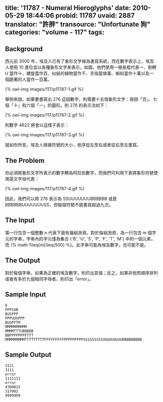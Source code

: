 title: '11787 - Numeral Hieroglyphs'
date: 2010-05-29 18:44:06
probid: 11787
uvaid: 2887
translator: "許胖"
transource: "Unfortunate 狗"
categories: "volume - 117"
tags:
---

## Background ##

西元前 3000 年，埃及人已有了象形文字做為書寫系統，而在數字表示上，埃及人使用 10 進位並以各種象形文字來表示，如圖，他們使用一根長棍代表一、倒轉 U 當作十、螺旋當作百、似紙的植物當作千、手指當做萬、蝌蚪當作十萬以及一個跪著的人當作一百萬。

{% owl-img images/117/p11787-1.gif %}

舉例來說，如果要書寫出 276 這個數字，則需要十五個象形文字：兩個「百」、七個「十」和六個「一」的圖形。則 276 的表示法如下：

{% owl-img images/117/p11787-2.gif %}

則數字 4622 將會以這樣子表示：

{% owl-img images/117/p11787-3.gif %}

就如你所見，埃及人根據符號的大小，依序從左至右或者從右至左書寫。

## The Problem ##

你必須將象形文字所表示的數字轉為阿拉伯數字，而我們可利用下表將象形符號使用英文字母代表：

{% owl-img images/117/p11787-4.gif %}

因此，我們可以將 276 表示為 SSUUUUUUUBBBBBB 或是 BBBBBBUUUUUUUSS，但每個符號不能書寫超過九次。

<!-- more -->

## The Input ##

第一行包含一個整數 n 代表下面有幾組測資。對於每組測資，為一行包含 m 個字元的字串，字串內的字元僅為集合 {'B', 'U', 'S', 'P', 'F', 'T', 'M'} 中的一個元素，而 {% math 1\leq{m}\leq{500} %}。此字串可能為埃及數字，也可能不是。

## The Output ##

對於每個字串，如果為正確的埃及數字，則印出其值；反之，如果非依照順序排列或者有多於九個相同字母者，則印出「error」。

## Sample Input ##

	8
	PPPSUB
	BUSPPP
	PPPUUUPPP
	BUSPFTM
	MMMMMMMMMM
	MMMMTTTUBBBBB
	BBPPPPPPPFTTT
	MMMMMMMMMTTTTTTTTTFFFFFFFFFPPPPPPPPPSSSSSSSSSUUUUUUUUUBBBBBBBBB

## Sample Output ##

	3111
	3111
	error
	1111111
	error
	4300015
	317002
	9999999